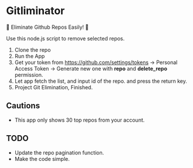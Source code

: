 # Gitliminator
🔫 Eliminate Github Repos Easily! 🔫

Use this node.js script to remove selected repos.

1. Clone the repo
2. Run the App 
3. Get your token from https://github.com/settings/tokens -> Personal Access Token -> Generate new one with **repo** and **delete_repo** permission.
4. Let app fetch the list, and input id of the repo. and press the return key.
5. Project Git Elimination, Finished.

## Cautions
 * This app only shows 30 top repos from your account.

## TODO
 * Update the repo pagination function.
 * Make the code simple.
 
